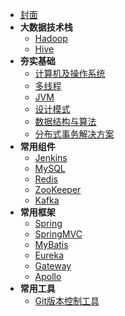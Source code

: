 - [封面](/README.md)
- **大数据技术栈**
  - [Hadoop](大数据技术栈/Hadoop/)
  - [Hive](大数据技术栈/Hive/)
- **夯实基础**
    - [计算机及操作系统](夯实基础/计算机及操作系统/)
    - [多线程](夯实基础/多线程/)
    - [JVM](夯实基础/JVM/)
    - [设计模式](夯实基础/设计模式/)
    - [数据结构与算法](夯实基础/数据结构与算法/)
    - [分布式事务解决方案](夯实基础/分布式事务解决方案/)
- **常用组件**
    - [Jenkins](常用组件/Jenkins/)
    - [MySQL](常用组件/MySQL/)
    - [Redis](常用组件/Redis/)
    - [ZooKeeper](常用组件/ZooKeeper/)
    - [Kafka](常用组件/Kafka/)
- **常用框架**
    - [Spring](常用框架/Spring/README.md)
    - [SpringMVC](常用框架/SpringMVC/)
    - [MyBatis](常用框架/MyBatis/)
    - [Eureka](常用框架/Eureka/)
    - [Gateway](常用框架/Gateway/)
    - [Apollo](常用框架/Apollo/)  
- **常用工具**
    - [Git版本控制工具](常用工具/Git/README.md)


